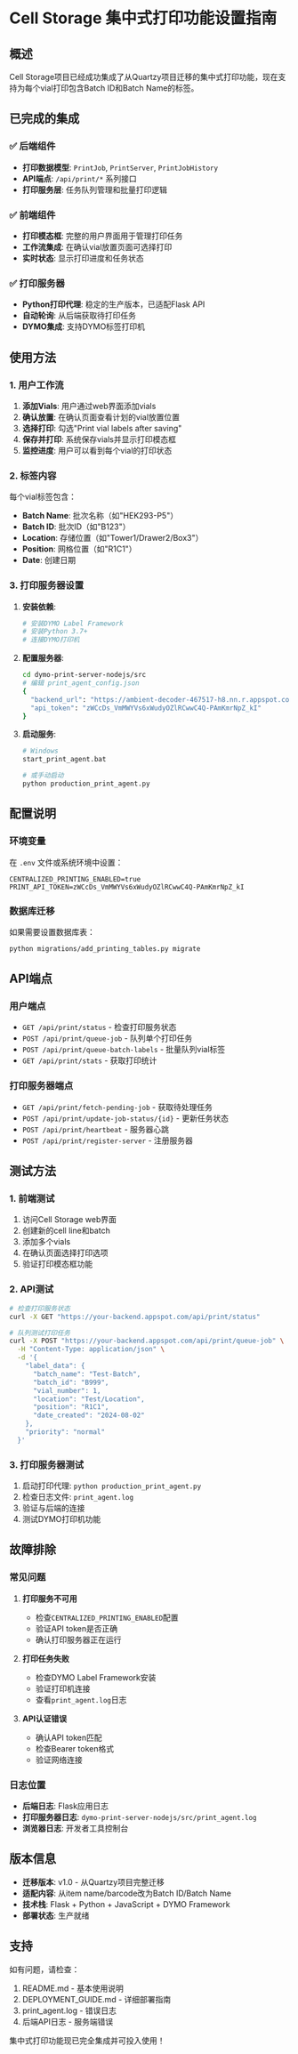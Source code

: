 # Cell Storage 集中式打印功能设置指南

## 概述

Cell Storage项目已经成功集成了从Quartzy项目迁移的集中式打印功能，现在支持为每个vial打印包含Batch ID和Batch Name的标签。

## 已完成的集成

### ✅ 后端组件
- **打印数据模型**: `PrintJob`, `PrintServer`, `PrintJobHistory`
- **API端点**: `/api/print/*` 系列接口
- **打印服务层**: 任务队列管理和批量打印逻辑

### ✅ 前端组件  
- **打印模态框**: 完整的用户界面用于管理打印任务
- **工作流集成**: 在确认vial放置页面可选择打印
- **实时状态**: 显示打印进度和任务状态

### ✅ 打印服务器
- **Python打印代理**: 稳定的生产版本，已适配Flask API
- **自动轮询**: 从后端获取待打印任务
- **DYMO集成**: 支持DYMO标签打印机

## 使用方法

### 1. 用户工作流

1. **添加Vials**: 用户通过web界面添加vials
2. **确认放置**: 在确认页面查看计划的vial放置位置
3. **选择打印**: 勾选"Print vial labels after saving"
4. **保存并打印**: 系统保存vials并显示打印模态框
5. **监控进度**: 用户可以看到每个vial的打印状态

### 2. 标签内容

每个vial标签包含：
- **Batch Name**: 批次名称（如"HEK293-P5"）
- **Batch ID**: 批次ID（如"B123"）
- **Location**: 存储位置（如"Tower1/Drawer2/Box3"）
- **Position**: 网格位置（如"R1C1"）
- **Date**: 创建日期

### 3. 打印服务器设置

1. **安装依赖**:
   ```bash
   # 安装DYMO Label Framework
   # 安装Python 3.7+
   # 连接DYMO打印机
   ```

2. **配置服务器**:
   ```bash
   cd dymo-print-server-nodejs/src
   # 编辑 print_agent_config.json
   {
     "backend_url": "https://ambient-decoder-467517-h8.nn.r.appspot.com",
     "api_token": "zWCcDs_VmMWYVs6xWudyOZlRCwwC4Q-PAmKmrNpZ_kI"
   }
   ```

3. **启动服务**:
   ```bash
   # Windows
   start_print_agent.bat
   
   # 或手动启动
   python production_print_agent.py
   ```

## 配置说明

### 环境变量

在 `.env` 文件或系统环境中设置：

```env
CENTRALIZED_PRINTING_ENABLED=true
PRINT_API_TOKEN=zWCcDs_VmMWYVs6xWudyOZlRCwwC4Q-PAmKmrNpZ_kI
```

### 数据库迁移

如果需要设置数据库表：

```bash
python migrations/add_printing_tables.py migrate
```

## API端点

### 用户端点
- `GET /api/print/status` - 检查打印服务状态
- `POST /api/print/queue-job` - 队列单个打印任务
- `POST /api/print/queue-batch-labels` - 批量队列vial标签
- `GET /api/print/stats` - 获取打印统计

### 打印服务器端点
- `GET /api/print/fetch-pending-job` - 获取待处理任务
- `POST /api/print/update-job-status/{id}` - 更新任务状态
- `POST /api/print/heartbeat` - 服务器心跳
- `POST /api/print/register-server` - 注册服务器

## 测试方法

### 1. 前端测试
1. 访问Cell Storage web界面
2. 创建新的cell line和batch
3. 添加多个vials
4. 在确认页面选择打印选项
5. 验证打印模态框功能

### 2. API测试
```bash
# 检查打印服务状态
curl -X GET "https://your-backend.appspot.com/api/print/status"

# 队列测试打印任务
curl -X POST "https://your-backend.appspot.com/api/print/queue-job" \
  -H "Content-Type: application/json" \
  -d '{
    "label_data": {
      "batch_name": "Test-Batch",
      "batch_id": "B999",
      "vial_number": 1,
      "location": "Test/Location",
      "position": "R1C1",
      "date_created": "2024-08-02"
    },
    "priority": "normal"
  }'
```

### 3. 打印服务器测试
1. 启动打印代理: `python production_print_agent.py`
2. 检查日志文件: `print_agent.log`
3. 验证与后端的连接
4. 测试DYMO打印机功能

## 故障排除

### 常见问题

1. **打印服务不可用**
   - 检查`CENTRALIZED_PRINTING_ENABLED`配置
   - 验证API token是否正确
   - 确认打印服务器正在运行

2. **打印任务失败**
   - 检查DYMO Label Framework安装
   - 验证打印机连接
   - 查看`print_agent.log`日志

3. **API认证错误**
   - 确认API token匹配
   - 检查Bearer token格式
   - 验证网络连接

### 日志位置
- **后端日志**: Flask应用日志
- **打印服务器日志**: `dymo-print-server-nodejs/src/print_agent.log`
- **浏览器日志**: 开发者工具控制台

## 版本信息

- **迁移版本**: v1.0 - 从Quartzy项目完整迁移
- **适配内容**: 从item name/barcode改为Batch ID/Batch Name
- **技术栈**: Flask + Python + JavaScript + DYMO Framework
- **部署状态**: 生产就绪

## 支持

如有问题，请检查：
1. README.md - 基本使用说明
2. DEPLOYMENT_GUIDE.md - 详细部署指南  
3. print_agent.log - 错误日志
4. 后端API日志 - 服务端错误

集中式打印功能现已完全集成并可投入使用！